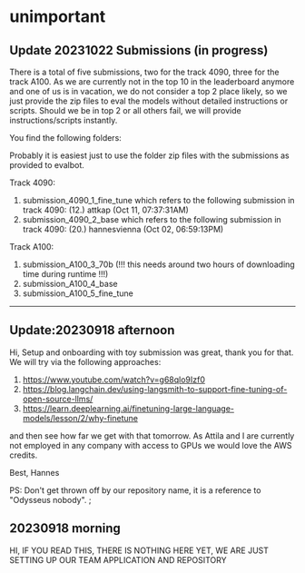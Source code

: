 # unimportant

## Update 20231022 Submissions (in progress)

There is a total of five submissions, two for the track 4090, three for the track A100.
As we are currently not in the top 10 in the leaderboard anymore and one of us is in vacation, we do not consider a top 2 place likely, so we just provide the zip files to eval the models without detailed instructions or scripts.
Should we be in top 2 or all others fail, we will provide instructions/scripts instantly.

You find the following folders:

Probably it is easiest just to use the folder zip files with the submissions as provided to evalbot.

Track 4090:

1. submission_4090_1_fine_tune which refers to the following submission in track 4090: (12.) attkap (Oct 11, 07:37:31AM)
2. submission_4090_2_base which refers to the following submission in track 4090: (20.) hannesvienna (Oct 02, 06:59:13PM)

Track A100:
1. submission_A100_3_70b (!!! this needs around two hours of downloading time during runtime !!!)
2. submission_A100_4_base 
3. submission_A100_5_fine_tune

---


## Update:20230918 afternoon

Hi,
Setup and onboarding with toy submission was great, thank you for that.
We will try via the following approaches:

1. https://www.youtube.com/watch?v=g68qlo9Izf0
2. https://blog.langchain.dev/using-langsmith-to-support-fine-tuning-of-open-source-llms/
3. https://learn.deeplearning.ai/finetuning-large-language-models/lesson/2/why-finetune

and then see how far we get with that tomorrow.
As Attila and I are currently not employed in any company with access to GPUs we would love the AWS credits.

Best,
Hannes

PS: Don't get thrown off by our repository name, it is a reference to "Odysseus nobody". ;

## 20230918 morning

HI, IF YOU READ THIS, THERE IS NOTHING HERE YET, WE ARE JUST SETTING UP OUR TEAM APPLICATION AND REPOSITORY
